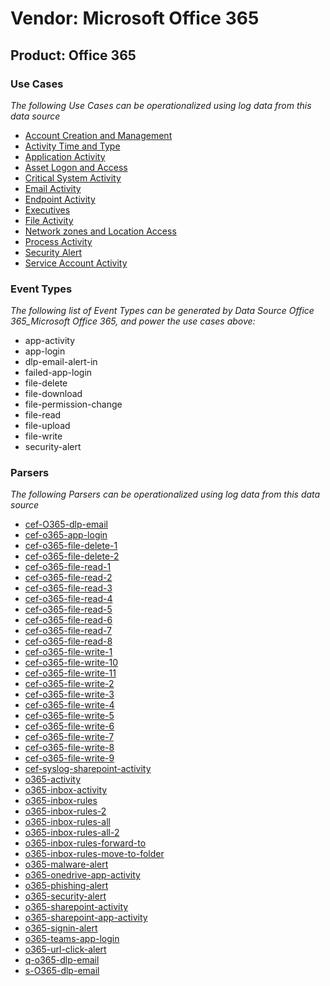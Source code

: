 Vendor: Microsoft Office 365
============================
Product: Office 365
-------------------

### Use Cases

_The following Use Cases can be operationalized using log data from this data source_

* [Account Creation and Management](usecase_account_creation_and_management.md)
* [Activity Time  and Type](usecase_activity_time__and_type.md)
* [Application Activity](usecase_application_activity.md)
* [Asset Logon and Access](usecase_asset_logon_and_access.md)
* [Critical System Activity](usecase_critical_system_activity.md)
* [Email Activity](usecase_email_activity.md)
* [Endpoint Activity](usecase_endpoint_activity.md)
* [Executives](usecase_executives.md)
* [File Activity](usecase_file_activity.md)
* [Network zones and Location Access](usecase_network_zones_and_location_access.md)
* [Process Activity](usecase_process_activity.md)
* [Security Alert](usecase_security_alert.md)
* [Service Account Activity](usecase_service_account_activity.md)


### Event Types

_The following list of Event Types can be generated by Data Source Office 365_Microsoft Office 365, and power the use cases above:_

- app-activity
- app-login
- dlp-email-alert-in
- failed-app-login
- file-delete
- file-download
- file-permission-change
- file-read
- file-upload
- file-write
- security-alert


### Parsers

_The following Parsers can be operationalized using log data from this data source_

* [cef-O365-dlp-email](parserContent_cef-o365-dlp-email.md)
* [cef-o365-app-login](parserContent_cef-o365-app-login.md)
* [cef-o365-file-delete-1](parserContent_cef-o365-file-delete-1.md)
* [cef-o365-file-delete-2](parserContent_cef-o365-file-delete-2.md)
* [cef-o365-file-read-1](parserContent_cef-o365-file-read-1.md)
* [cef-o365-file-read-2](parserContent_cef-o365-file-read-2.md)
* [cef-o365-file-read-3](parserContent_cef-o365-file-read-3.md)
* [cef-o365-file-read-4](parserContent_cef-o365-file-read-4.md)
* [cef-o365-file-read-5](parserContent_cef-o365-file-read-5.md)
* [cef-o365-file-read-6](parserContent_cef-o365-file-read-6.md)
* [cef-o365-file-read-7](parserContent_cef-o365-file-read-7.md)
* [cef-o365-file-read-8](parserContent_cef-o365-file-read-8.md)
* [cef-o365-file-write-1](parserContent_cef-o365-file-write-1.md)
* [cef-o365-file-write-10](parserContent_cef-o365-file-write-10.md)
* [cef-o365-file-write-11](parserContent_cef-o365-file-write-11.md)
* [cef-o365-file-write-2](parserContent_cef-o365-file-write-2.md)
* [cef-o365-file-write-3](parserContent_cef-o365-file-write-3.md)
* [cef-o365-file-write-4](parserContent_cef-o365-file-write-4.md)
* [cef-o365-file-write-5](parserContent_cef-o365-file-write-5.md)
* [cef-o365-file-write-6](parserContent_cef-o365-file-write-6.md)
* [cef-o365-file-write-7](parserContent_cef-o365-file-write-7.md)
* [cef-o365-file-write-8](parserContent_cef-o365-file-write-8.md)
* [cef-o365-file-write-9](parserContent_cef-o365-file-write-9.md)
* [cef-syslog-sharepoint-activity](parserContent_cef-syslog-sharepoint-activity.md)
* [o365-activity](parserContent_o365-activity.md)
* [o365-inbox-activity](parserContent_o365-inbox-activity.md)
* [o365-inbox-rules](parserContent_o365-inbox-rules.md)
* [o365-inbox-rules-2](parserContent_o365-inbox-rules-2.md)
* [o365-inbox-rules-all](parserContent_o365-inbox-rules-all.md)
* [o365-inbox-rules-all-2](parserContent_o365-inbox-rules-all-2.md)
* [o365-inbox-rules-forward-to](parserContent_o365-inbox-rules-forward-to.md)
* [o365-inbox-rules-move-to-folder](parserContent_o365-inbox-rules-move-to-folder.md)
* [o365-malware-alert](parserContent_o365-malware-alert.md)
* [o365-onedrive-app-activity](parserContent_o365-onedrive-app-activity.md)
* [o365-phishing-alert](parserContent_o365-phishing-alert.md)
* [o365-security-alert](parserContent_o365-security-alert.md)
* [o365-sharepoint-activity](parserContent_o365-sharepoint-activity.md)
* [o365-sharepoint-app-activity](parserContent_o365-sharepoint-app-activity.md)
* [o365-signin-alert](parserContent_o365-signin-alert.md)
* [o365-teams-app-login](parserContent_o365-teams-app-login.md)
* [o365-url-click-alert](parserContent_o365-url-click-alert.md)
* [q-o365-dlp-email](parserContent_q-o365-dlp-email.md)
* [s-O365-dlp-email](parserContent_s-o365-dlp-email.md)

